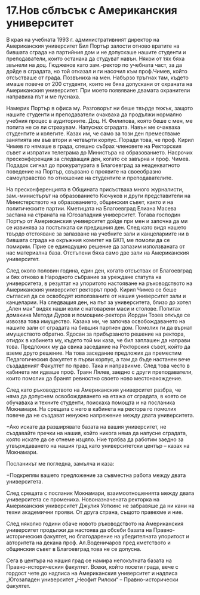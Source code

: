 # 17.Нов сблъсък с Американския университет

В края на учебната 1993 г. административният директор на Американския
университет Бил Портър залости отново вратите на бившата сграда на партийния дом
и не допускаше нашите студенти и преподаватели, които останаха да студуват
навън. Някои от тях бяха звънели на доц. Гюдженов като зам.-ректор по учебната
част, за да дойде в сградата, но той отказал и ги насочил към проф.Чимев, който
отсъстваше от града. Позвъниха на мен. Набързо тръгнах там, където имаше повече
от 200 студенти, които не бяха допускани от охраната на Американския
университет. При моето появяване двамата охранители направиха път и ме пуснаха.

Намерих Портър в офиса му. Разговорът ни беше твърде тежък, защото нашите
студенти и преподаватели очакваха да продължи нормално учебния процес в
аудиториите. Доц. Н. Филипова, която беше с мен, ме попита не се ли страхувам.
Напуснах сградата. Навън ме очакваха студентите и колегите. Казах им, че само за
този ден преместваме занятията им във втори и четвърти корпус. Поради това, че
проф. Кирил Чимев го нямаше в града, спешно събрах членовете на Ректорския съвет
и изпратих телеграма до Министъра на образованието. Насрочих пресконференция за
следващия ден, когато се завърна и проф. Чимев. Подадох сигнал до прокуратурата
в Благоевград за неадекватното поведение на Портър, свързано с проявите на
своеобразно самоуправство по отношение на студентите и преподавателите.

На пресконференцията в Общината присъстваха много журналисти, зам.-министърът на
образованието Кючуков и други представители на Министерството на образованието,
общинския съвет, както и на политическите партии. Кметицата на Благоевград
Елиана Масева застана на страната на Югозападния университет. Тогава господин
Портър от Американския университет дойде при мен и започна да ми се извинява за
постъпката си предишния ден. След като видя нашето твърдо отстояване за
запазване на учебните зали и канцелариите ни в бившата сграда на окръжния
комитет на БКП, ме помоли да се помирим. Прие се единодушно решение да запазим
използваната от нас материална база. Отстъпени бяха само две зали на
Американския университет.

След около половин година, един ден, когато отсъствах от Благоевград и бях
отново в Народното събрание за уреждане статута на университета, в резултат на
упоритото настояване на ръководството на Американския университет ректорът проф.
Кирил Чимев се беше съгласил да се освободят използваните от нашия университет
зали и канцеларии. На следващия ден, на път за университета, близо до хотел
„Ален мак“ видях наши коли с натоварени маси и столове. Попитах домакина Методи
Дуров и помощник-ректора Йордан Тозев откъде се извозва това имущество. Казаха
ми, че започва освобождаването на нашите зали от сградата на бившия партиен дом.
Помолих ги да върнат имуществото обратно. Ядосан за прибързаното решение на
ректора, отидох в кабинета му, където той ми каза, че бил заплашен да направи
това. Предложих му да свика заседание на Ректорския съвет, който да вземе друго
решение. На това заседание предложих да преместим Педагогическия факултет в
първи корпус, а там да бъде настанен вече създаденият Факултет по право. Така и
направихме. След това често в кабинета ми идваше проф. Траян Лялев, заедно с
други преподаватели, които помолих да бранят ревностно своето ново
местонахождение.

След като ръководството на Американския университет разбра, че няма да допуснем
освобождаването на етажа от сградата, в която се обучаваха и техните студенти,
поискаха помощта и на посланика Мокнамари. На срещата с него в кабинета на
ректора го помолих повече да не създават ненужно напрежение между двата
университета.

&minus;Ако искате да разширявате базата на вашия университет, не създавайте пречки
    на нашия, който никога няма да напусне сградата, която искате да се отнеме
    изцяло. Ние трябва да работим заедно за утвърждаването на нашия град като
    университетски център – казах на Мокнамари.

Посланикът ме погледна, замълча и каза:

&minus;Подкрепям вашето предложение за съвместна работа между двата университета.

След срещата с посланик Мокнамари, взаимоотношенията между двата университета се
промениха. Новоназначената ректорка на Американския университет Джулия Уоткинс
не забравяше да ни кани на техни академични прояви. От друга страна, същото
правехме и ние.

След няколко години обаче новото ръководството на Американския университет
продължи да настоява да обсеби базата на Правно-историческия факултет, но
благодарение на убедителната упоритост и авторитета на декана проф.
Ал.Воденичаров пред кметството и общинския съвет в Благоевград това не се
допусна.

Сега в центъра на нашия град се намира непокътната базата на Правно-историческия
факултет. Всеки, който посети града, вече с гордост чете до надписа на
Американския университет и надписа „Югозападен университет „Неофит Рилски“ –
Правно-исторически факултет.

